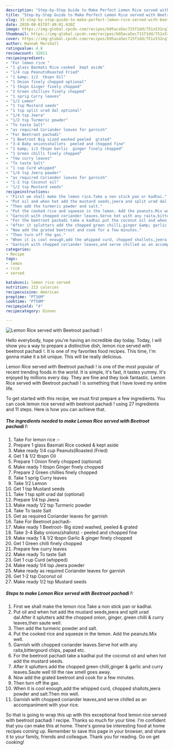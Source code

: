 ```yaml
---
description: "Step-by-Step Guide to Make Perfect Lemon Rice served with Beetroot pachadi !"
title: "Step-by-Step Guide to Make Perfect Lemon Rice served with Beetroot pachadi !"
slug: 33-step-by-step-guide-to-make-perfect-lemon-rice-served-with-beetroot-pachadi
date: 2020-08-01T07:49:01.630Z
image: https://img-global.cpcdn.com/recipes/b95aca5ec715f1dd/751x532cq70/lemon-rice-served-with-beetroot-pachadi-recipe-main-photo.jpg
thumbnail: https://img-global.cpcdn.com/recipes/b95aca5ec715f1dd/751x532cq70/lemon-rice-served-with-beetroot-pachadi-recipe-main-photo.jpg
cover: https://img-global.cpcdn.com/recipes/b95aca5ec715f1dd/751x532cq70/lemon-rice-served-with-beetroot-pachadi-recipe-main-photo.jpg
author: Hannah Marshall
ratingvalue: 4.8
reviewcount: 32811
recipeingredient:
- "For lemon rice "
- "1 glass Basmati Rice cooked  kept aside"
- "1/4 cup PeanutsRoasted Fried"
- "1 &amp; 1/2  tbspn Oil"
- "1 Onion finely chopped optional"
- "1 tbspn Ginger finely chopped"
- "2 Green chillies finely chopped"
- "1 sprig Curry leaves"
- "1/2 Lemon"
- "1 tsp Mustard seeds"
- "1 tsp split urad dal optional"
- "1/4 tsp Jeera"
- "1/2 tsp Turmeric powder"
- "To taste Salt"
- "as required Coriander leaves for garnish"
- "For Beetroot pachadi"
- "1 Beetroot Big sized washed peeled  grated"
- "3-4 Baby onionsshallots  peeled and chopped fine"
- "1 &amp; 1/2 tbspn Garlic  ginger finely chopped"
- "1 Green chilli finely chopped"
- "few curry leaves"
- "To taste Salt"
- "1 cup Curd whipped"
- "1/4 tsp Jeera powder"
- "as required Coriander leaves for garnish"
- "1-2 tsp Coconut oil"
- "1/2 tsp Mustard seeds"
recipeinstructions:
- "First we shall make the lemon rice.Take a non stick pan or kadhai."
- "Put oil and when hot add the mustard seeds,jeera and split urad dal.After it splutters add the chopped onion, ginger, green chilli &amp; curry leaves,then saute well."
- "Then add the turmeric powder and salt."
- "Put the cooked rice and squeeze in the lemon. Add the peanuts.Mix well."
- "Garnish with chopped coriander leaves.Serve hot with any raita,bittergourd chips, papad etc."
- "For the beetroot pachadi take a kadhai put the coconut oil and when hot add the mustard seeds."
- "After it splutters add the chopped green chilli,ginger &amp; garlic and curry leaves.Saute well till the raw smell goes away."
- "Now add the grated beetroot and cook for a few minutes."
- "Then turn off the gas."
- "When it is cool enough,add the whipped curd, chopped shallots,jeera powder and salt.Then mix well."
- "Garnish with chopped coriander leaves,and serve chilled as an accompaniment with your rice."
categories:
- Recipe
tags:
- lemon
- rice
- served

katakunci: lemon rice served 
nutrition: 213 calories
recipecuisine: American
preptime: "PT16M"
cooktime: "PT50M"
recipeyield: "4"
recipecategory: Dinner

---
```



![Lemon Rice served with Beetroot pachadi !](https://img-global.cpcdn.com/recipes/b95aca5ec715f1dd/751x532cq70/lemon-rice-served-with-beetroot-pachadi-recipe-main-photo.jpg)

Hello everybody, hope you're having an incredible day today. Today, I will show you a way to prepare a distinctive dish, lemon rice served with beetroot pachadi !. It is one of my favorites food recipes. This time, I'm gonna make it a bit unique. This will be really delicious.

Lemon Rice served with Beetroot pachadi ! is one of the most popular of recent trending foods in the world. It is simple, it's fast, it tastes yummy. It's enjoyed by millions every day. They are fine and they look fantastic. Lemon Rice served with Beetroot pachadi ! is something that I have loved my entire life.




To get started with this recipe, we must first prepare a few ingredients. You can cook lemon rice served with beetroot pachadi ! using 27 ingredients and 11 steps. Here is how you can achieve that.

<!--inarticleads1-->

##### The ingredients needed to make Lemon Rice served with Beetroot pachadi !:

1. Take For lemon rice :-
1. Prepare 1 glass Basmati Rice cooked &amp; kept aside
1. Make ready 1/4 cup Peanuts(Roasted /Fried)
1. Get 1 &amp; 1/2  tbspn Oil
1. Prepare 1 Onion finely chopped (optional)
1. Make ready 1 tbspn Ginger finely chopped
1. Prepare 2 Green chillies finely chopped
1. Take 1 sprig Curry leaves
1. Take 1/2 Lemon
1. Get 1 tsp Mustard seeds
1. Take 1 tsp split urad dal (optional)
1. Prepare 1/4 tsp Jeera
1. Make ready 1/2 tsp Turmeric powder
1. Take To taste Salt
1. Get as required Coriander leaves for garnish
1. Take For Beetroot pachadi-
1. Make ready 1 Beetroot- Big sized washed, peeled &amp; grated
1. Take 3-4 Baby onions(shallots) - peeled and chopped fine
1. Make ready 1 &amp; 1/2 tbspn Garlic &amp; ginger finely chopped
1. Get 1 Green chilli finely chopped
1. Prepare few curry leaves
1. Make ready To taste Salt
1. Get 1 cup Curd (whipped)
1. Make ready 1/4 tsp Jeera powder
1. Make ready as required Coriander leaves for garnish
1. Get 1-2 tsp Coconut oil
1. Make ready 1/2 tsp Mustard seeds




<!--inarticleads2-->

##### Steps to make Lemon Rice served with Beetroot pachadi !:

1. First we shall make the lemon rice.Take a non stick pan or kadhai.
1. Put oil and when hot add the mustard seeds,jeera and split urad dal.After it splutters add the chopped onion, ginger, green chilli &amp; curry leaves,then saute well.
1. Then add the turmeric powder and salt.
1. Put the cooked rice and squeeze in the lemon. Add the peanuts.Mix well.
1. Garnish with chopped coriander leaves.Serve hot with any raita,bittergourd chips, papad etc.
1. For the beetroot pachadi take a kadhai put the coconut oil and when hot add the mustard seeds.
1. After it splutters add the chopped green chilli,ginger &amp; garlic and curry leaves.Saute well till the raw smell goes away.
1. Now add the grated beetroot and cook for a few minutes.
1. Then turn off the gas.
1. When it is cool enough,add the whipped curd, chopped shallots,jeera powder and salt.Then mix well.
1. Garnish with chopped coriander leaves,and serve chilled as an accompaniment with your rice.




So that is going to wrap this up with this exceptional food lemon rice served with beetroot pachadi ! recipe. Thanks so much for your time. I'm confident that you can make this at home. There's gonna be interesting food at home recipes coming up. Remember to save this page in your browser, and share it to your family, friends and colleague. Thank you for reading. Go on get cooking!
